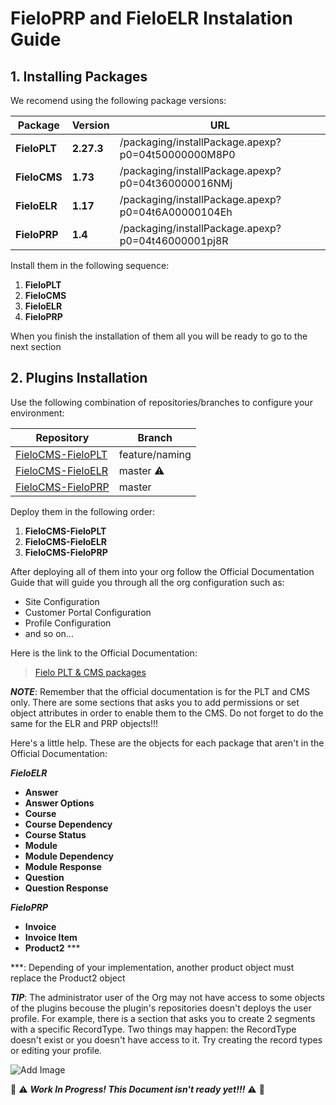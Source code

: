 # FieloPRP and FieloELR Instalation Guide

## 1. Installing Packages

We recomend using the following package versions:

| Package | Version | URL |
| --- | --- | --- |
| **FieloPLT** | **2.27.3** | /packaging/installPackage.apexp?p0=04t50000000M8P0 |
| **FieloCMS** | **1.73** | /packaging/installPackage.apexp?p0=04t360000016NMj |
| **FieloELR** | **1.17** | /packaging/installPackage.apexp?p0=04t6A00000104Eh |
| **FieloPRP** | **1.4** | /packaging/installPackage.apexp?p0=04t46000001pj8R |

Install them in the following sequence:

1. **FieloPLT**
2. **FieloCMS**
3. **FieloELR**
4. **FieloPRP**

When you finish the installation of them all you will be ready to go to the next section

## 2. Plugins Installation

Use the following combination of repositories/branches to configure your environment:

| Repository | Branch |
| --- | --- |
|[FieloCMS-FieloPLT](https://github.com/Fielo-Plugins/fielocms-fieloplt)| feature/naming |
|[FieloCMS-FieloELR](https://github.com/Fielo-Plugins/fielocms-fieloelr)| master :warning:|
|[FieloCMS-FieloPRP](https://github.com/Fielo-Plugins/fielocms-fieloprp)| master |

Deploy them in the following order:

1. **FieloCMS-FieloPLT**
2. **FieloCMS-FieloELR**
3. **FieloCMS-FieloPRP**

After deploying all of them into your org follow the Official Documentation Guide that will guide you through all the org configuration such as:
 - Site Configuration
 - Customer Portal Configuration
 - Profile Configuration
 - and so on...
 
Here is the link to the Official Documentation:

> [Fielo PLT & CMS packages](https://documentation.fielo.com/docs/fielo-platform-cms-packages)

**_NOTE_**: Remember that the official documentation is for the PLT and CMS only. There are some sections that asks you to add permissions or set object attributes in order to enable them to the CMS. Do not forget to do the same for the ELR and PRP objects!!!

Here's a little help. These are the objects for each package that aren't in the Official Documentation:

_**FieloELR**_
- **Answer**
- **Answer Options**
- **Course**
- **Course Dependency**
- **Course Status**
- **Module**
- **Module Dependency**
- **Module Response**
- **Question**
- **Question Response**

_**FieloPRP**_
- **Invoice**
- **Invoice Item**
- **Product2** \*\*\*

\*\*\*: Depending of your implementation, another product object must replace the Product2 object

**_TIP_**: The administrator user of the Org may not have access to some objects of the plugins becouse the plugin's repositories doesn't deploys the user profile. For example, there is a section that asks you to create 2 segments with a specific RecordType. Two things may happen: the RecordType doesn't exist or you doesn't have access to it. Try creating the record types or editing your profile.

![Add Image](https://github.com/tibeal/Fielo-Tutorials/blob/master/Instalation/Source/Add%20RecordType.png?raw=true&s=300)

:construction: :warning: **_Work In Progress! This Document isn't ready yet!!!_** :warning: :construction:
